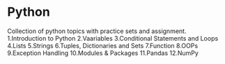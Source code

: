 # Python
Collection of python topics with practice sets and assignment.
1.Introduction to Python
2.Vaariables
3.Conditional Statements and Loops
4.Lists
5.Strings
6.Tuples, Dictionaries and Sets
7.Function
8.OOPs
9.Exception Handling
10.Modules & Packages
11.Pandas
12.NumPy


